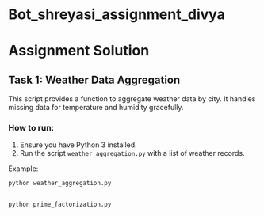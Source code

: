 # Bot_shreyasi_assignment_divya


# Assignment Solution

## Task 1: Weather Data Aggregation

This script provides a function to aggregate weather data by city. It handles missing data for temperature and humidity gracefully.

### How to run:
1. Ensure you have Python 3 installed.
2. Run the script `weather_aggregation.py` with a list of weather records.

Example:
```bash
python weather_aggregation.py


python prime_factorization.py
